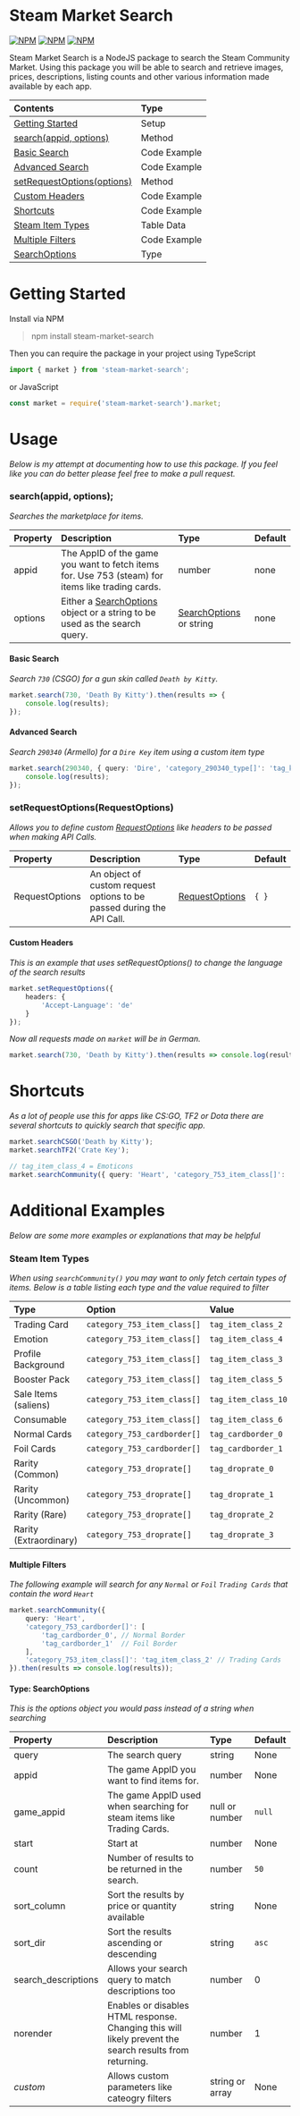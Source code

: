 # Steam Market Search  

[![NPM](https://img.shields.io/npm/v/steam-market-search)](https://www.npmjs.com/package/steam-market-search) [![NPM](https://img.shields.io/npm/dt/steam-market-search)](https://www.npmjs.com/package/steam-market-search) [![NPM](https://img.shields.io/npm/types/steam-market-search)](https://www.npmjs.com/package/steam-market-search)


Steam Market Search is a NodeJS package to search the Steam Community Market. 
Using this package you will be able to search and retrieve images, prices, descriptions, listing counts and other various information made available by each app.  
  
| Contents     | Type |  
| :------------ | :- | 
| [Getting Started](#getting-started) | Setup |   
| [search(appid, options)](#searchappid-options) | Method |    
| [Basic Search](#basic-search) | Code Example |   
| [Advanced Search](#advanced-search) | Code Example |   
| [setRequestOptions(options)](#setrequestoptionsrequestoptions) | Method |  
| [Custom Headers](#custom-headers) | Code Example |   
| [Shortcuts](#shortcuts) | Code Example |    
| [Steam Item Types](#steam-item-types) | Table Data |   
| [Multiple Filters](#multiple-filters) | Code Example |   
| [SearchOptions](#type-searchoptions) | Type |   

# Getting Started 

Install via NPM   
> npm install steam-market-search  

Then you can require the package in your project using TypeScript  
```typescript
import { market } from 'steam-market-search';
```
or JavaScript  
```javascript
const market = require('steam-market-search').market;  
```  

# Usage  
*Below is my attempt at documenting how to use this package. If you feel like you can do better please feel free to make a pull request.*  
  
### search(appid, options);  
*Searches the marketplace for items.*  

| Property | Description | Type | Default |
| :- | :- | :- | :- |  
| appid | The AppID of the game you want to fetch items for. Use 753 (steam) for items like trading cards. | number | none |  
| options | Either a [SearchOptions](#type-searchoptions) object or a string to be used as the search query. | [SearchOptions](#type-searchoptions) or string | none |

#### Basic Search
*Search `730` (CSGO) for a gun skin called `Death by Kitty`.*  
```typescript
market.search(730, 'Death By Kitty').then(results => {
    console.log(results);
});
```

#### Advanced Search
*Search `290340` (Armello) for a `Dire Key` item using a custom item type*  
```typescript
market.search(290340, { query: 'Dire', 'category_290340_type[]': 'tag_key' }).then(results => {
    console.log(results);
});

```  

### setRequestOptions(RequestOptions)  
*Allows you to define custom [RequestOptions](https://nodejs.org/api/http.html#http_http_request_url_options_callback) like headers to be passed when making API Calls.*  

| Property | Description | Type | Default |
| :- | :- | :- | :- |  
| RequestOptions | An object of custom request options to be passed during the API Call. | [RequestOptions](https://nodejs.org/api/http.html#http_http_request_url_options_callback) | `{ }` | 
  
#### Custom Headers   
*This is an example that uses setRequestOptions() to change the language of the search results*  
  
```typescript  
market.setRequestOptions({
    headers: {
        'Accept-Language': 'de'
    }
});
```   
*Now all requests made on `market` will be in German.*  
```typescript   
market.search(730, 'Death by Kitty').then(results => console.log(results));  
```  
  
# Shortcuts  
*As a lot of people use this for apps like CS:GO, TF2 or Dota there are several shortcuts to quickly search that specific app.*  
  
```typescript
market.searchCSGO('Death by Kitty');
market.searchTF2('Crate Key');  

// tag_item_class_4 = Emoticons
market.searchCommunity({ query: 'Heart', 'category_753_item_class[]': 'tag_item_class_4' });
```  
  
# Additional Examples  
*Below are some more examples or explanations that may be helpful*  
  
### Steam Item Types  
*When using `searchCommunity()` you may want to only fetch certain types of items. Below is a table listing each type and the value required to filter*  

| Type | Option | Value |  
| :- | :- | :- |  
| Trading Card | `category_753_item_class[]` | `tag_item_class_2` |
| Emotion | `category_753_item_class[]` | `tag_item_class_4` |
| Profile Background | `category_753_item_class[]` | `tag_item_class_3` |
| Booster Pack | `category_753_item_class[]` | `tag_item_class_5` |
| Sale Items (saliens) | `category_753_item_class[]` | `tag_item_class_10` |
| Consumable | `category_753_item_class[]` | `tag_item_class_6` |  
| Normal Cards | `category_753_cardborder[]` | `tag_cardborder_0` |  
| Foil Cards | `category_753_cardborder[]` | `tag_cardborder_1` |  
| Rarity (Common) | `category_753_droprate[]` | `tag_droprate_0` |    
| Rarity (Uncommon) | `category_753_droprate[]` | `tag_droprate_1` |      
| Rarity (Rare) | `category_753_droprate[]` | `tag_droprate_2` |        
| Rarity (Extraordinary) | `category_753_droprate[]` | `tag_droprate_3` |  

#### Multiple Filters    
*The following example will search for any `Normal` or `Foil` `Trading Cards` that contain the word `Heart`*  

```typescript  
market.searchCommunity({
    query: 'Heart',
    'category_753_cardborder[]': [
        'tag_cardborder_0', // Normal Border
        'tag_cardborder_1'  // Foil Border
    ],
    'category_753_item_class[]': 'tag_item_class_2' // Trading Cards
}).then(results => console.log(results));
```  
  
#### Type: SearchOptions  
*This is the options object you would pass instead of a string when searching*  

| Property | Description | Type | Default |    
| :- | :- | :- | :- |  
| query | The search query | string | None |  
| appid | The game AppID you want to find items for. | number | None |  
| game_appid | The game AppID used when searching for steam items like Trading Cards. | null or number | `null` |  
| start | Start at | number | None |  
| count | Number of results to be returned in the search. | number | `50` |  
| sort_column | Sort the results by price or quantity available | string | None |  
| sort_dir | Sort the results ascending or descending | string | `asc` | 
| search_descriptions | Allows your search query to match descriptions too | number | 0 | 
| norender | Enables or disables HTML response. Changing this will likely prevent the search results from returning. | number | 1 | 
| *custom* | Allows custom parameters like cateogry filters | string or array | None | 